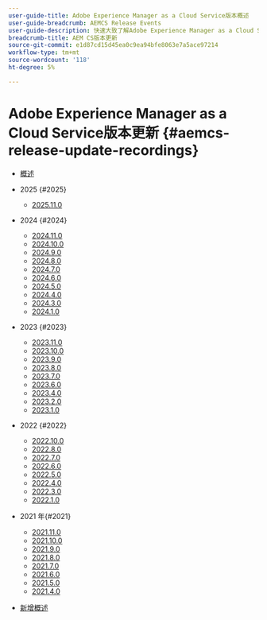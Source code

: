 ```yaml
---
user-guide-title: Adobe Experience Manager as a Cloud Service版本概述
user-guide-breadcrumb: AEMCS Release Events
user-guide-description: 快速大致了解Adobe Experience Manager as a Cloud Service的最新功能
breadcrumb-title: AEM CS版本更新
source-git-commit: e1d87cd15d45ea0c9ea94bfe8063e7a5ace97214
workflow-type: tm+mt
source-wordcount: '118'
ht-degree: 5%

---
```



# Adobe Experience Manager as a Cloud Service版本更新 {#aemcs-release-update-recordings}

+ [概述](overview.md)

+ 2025 {#2025}
   + [2025.11.0](2025/2025-1-0.md)
+ 2024 {#2024}
   + [2024.11.0](2024/2024-11-0.md)
   + [2024.10.0](2024/2024-10-0.md)
   + [2024.9.0](2024/2024-9-0.md)
   + [2024.8.0](2024/2024-8-0.md)
   + [2024.7.0](2024/2024-7-0.md)
   + [2024.6.0](2024/2024-6-0.md)
   + [2024.5.0](2024/2024-5-0.md)
   + [2024.4.0](2024/2024-4-0.md)
   + [2024.3.0](2024/2024-3-0.md)
   + [2024.1.0](2024/2024-1-0.md)
+ 2023 {#2023}
   + [2023.11.0](2023/2023-11-0.md)
   + [2023.10.0](2023/2023-10-0.md)
   + [2023.9.0](2023/2023-9-0.md)
   + [2023.8.0](2023/2023-8-0.md)
   + [2023.7.0](2023/2023-7-0.md)
   + [2023.6.0](2023/2023-6-0.md)
   + [2023.4.0](2023/2023-4-0.md)
   + [2023.2.0](2023/2023-2-0.md)
   + [2023.1.0](2023/2023-1-0.md)
+ 2022 {#2022}
   + [2022.10.0](2022/2022-10-0.md)
   + [2022.8.0](2022/2022-8-0.md)
   + [2022.7.0](2022/2022-7-0.md)
   + [2022.6.0](2022/2022-6-0.md)
   + [2022.5.0](2022/2022-5-0.md)
   + [2022.4.0](2022/2022-4-0.md)
   + [2022.3.0](2022/2022-3-0.md)
   + [2022.1.0](2022/2022-1-0.md)
+ 2021 年{#2021}
   + [2021.11.0](2021/2021-11-0.md)
   + [2021.10.0](2021/2021-10-0.md)
   + [2021.9.0](2021/2021-9-0.md)
   + [2021.8.0](2021/2021-8-0.md)
   + [2021.7.0](2021/2021-7-0.md)
   + [2021.6.0](2021/2021-6-0.md)
   + [2021.5.0](2021/2021-5-0.md)
   + [2021.4.0](2021/2021-4-0.md)

+ [新增概述](overview-test.md)
